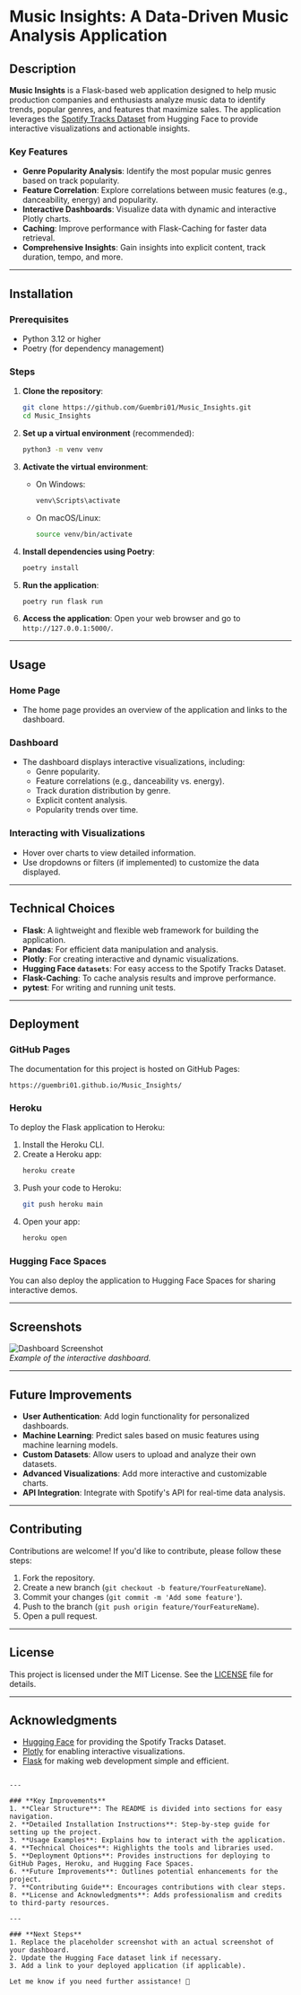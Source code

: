 
# Music Insights: A Data-Driven Music Analysis Application

## Description

**Music Insights** is a Flask-based web application designed to help music production companies and enthusiasts analyze music data to identify trends, popular genres, and features that maximize sales. The application leverages the [Spotify Tracks Dataset](https://huggingface.co/datasets/maharshipandya/spotify-tracks-dataset) from Hugging Face to provide interactive visualizations and actionable insights.

### Key Features
- **Genre Popularity Analysis**: Identify the most popular music genres based on track popularity.
- **Feature Correlation**: Explore correlations between music features (e.g., danceability, energy) and popularity.
- **Interactive Dashboards**: Visualize data with dynamic and interactive Plotly charts.
- **Caching**: Improve performance with Flask-Caching for faster data retrieval.
- **Comprehensive Insights**: Gain insights into explicit content, track duration, tempo, and more.

---

## Installation

### Prerequisites
- Python 3.12 or higher
- Poetry (for dependency management)

### Steps
1. **Clone the repository**:
   ```bash
   git clone https://github.com/Guembri01/Music_Insights.git
   cd Music_Insights
   ```

2. **Set up a virtual environment** (recommended):
   ```bash
   python3 -m venv venv
   ```

3. **Activate the virtual environment**:
   - On Windows:
     ```bash
     venv\Scripts\activate
     ```
   - On macOS/Linux:
     ```bash
     source venv/bin/activate
     ```

4. **Install dependencies using Poetry**:
   ```bash
   poetry install
   ```

5. **Run the application**:
   ```bash
   poetry run flask run
   ```

6. **Access the application**:
   Open your web browser and go to `http://127.0.0.1:5000/`.

---

## Usage

### Home Page
- The home page provides an overview of the application and links to the dashboard.

### Dashboard
- The dashboard displays interactive visualizations, including:
  - Genre popularity.
  - Feature correlations (e.g., danceability vs. energy).
  - Track duration distribution by genre.
  - Explicit content analysis.
  - Popularity trends over time.

### Interacting with Visualizations
- Hover over charts to view detailed information.
- Use dropdowns or filters (if implemented) to customize the data displayed.

---

## Technical Choices

- **Flask**: A lightweight and flexible web framework for building the application.
- **Pandas**: For efficient data manipulation and analysis.
- **Plotly**: For creating interactive and dynamic visualizations.
- **Hugging Face `datasets`**: For easy access to the Spotify Tracks Dataset.
- **Flask-Caching**: To cache analysis results and improve performance.
- **pytest**: For writing and running unit tests.

---

## Deployment

### GitHub Pages
The documentation for this project is hosted on GitHub Pages:
```
https://guembri01.github.io/Music_Insights/
```

### Heroku
To deploy the Flask application to Heroku:
1. Install the Heroku CLI.
2. Create a Heroku app:
   ```bash
   heroku create
   ```
3. Push your code to Heroku:
   ```bash
   git push heroku main
   ```
4. Open your app:
   ```bash
   heroku open
   ```

### Hugging Face Spaces
You can also deploy the application to Hugging Face Spaces for sharing interactive demos.

---

## Screenshots

![Dashboard Screenshot](https://via.placeholder.com/800x400.png?text=Dashboard+Screenshot)  
*Example of the interactive dashboard.*

---

## Future Improvements

- **User Authentication**: Add login functionality for personalized dashboards.
- **Machine Learning**: Predict sales based on music features using machine learning models.
- **Custom Datasets**: Allow users to upload and analyze their own datasets.
- **Advanced Visualizations**: Add more interactive and customizable charts.
- **API Integration**: Integrate with Spotify's API for real-time data analysis.

---

## Contributing

Contributions are welcome! If you'd like to contribute, please follow these steps:
1. Fork the repository.
2. Create a new branch (`git checkout -b feature/YourFeatureName`).
3. Commit your changes (`git commit -m 'Add some feature'`).
4. Push to the branch (`git push origin feature/YourFeatureName`).
5. Open a pull request.

---

## License

This project is licensed under the MIT License. See the [LICENSE](LICENSE) file for details.

---

## Acknowledgments

- [Hugging Face](https://huggingface.co/) for providing the Spotify Tracks Dataset.
- [Plotly](https://plotly.com/) for enabling interactive visualizations.
- [Flask](https://flask.palletsprojects.com/) for making web development simple and efficient.
```

---

### **Key Improvements**
1. **Clear Structure**: The README is divided into sections for easy navigation.
2. **Detailed Installation Instructions**: Step-by-step guide for setting up the project.
3. **Usage Examples**: Explains how to interact with the application.
4. **Technical Choices**: Highlights the tools and libraries used.
5. **Deployment Options**: Provides instructions for deploying to GitHub Pages, Heroku, and Hugging Face Spaces.
6. **Future Improvements**: Outlines potential enhancements for the project.
7. **Contributing Guide**: Encourages contributions with clear steps.
8. **License and Acknowledgments**: Adds professionalism and credits to third-party resources.

---

### **Next Steps**
1. Replace the placeholder screenshot with an actual screenshot of your dashboard.
2. Update the Hugging Face dataset link if necessary.
3. Add a link to your deployed application (if applicable).

Let me know if you need further assistance! 🚀
